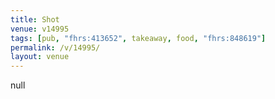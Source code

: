 ```yaml
---
title: Shot
venue: v14995
tags: [pub, "fhrs:413652", takeaway, food, "fhrs:848619"]
permalink: /v/14995/
layout: venue
---
```

null